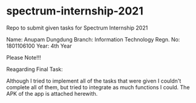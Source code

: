 # spectrum-internship-2021
Repo to submit given tasks for Spectrum Internship 2021

Name: Anupam Dungdung
Branch: Information Technology
Regn. No: 1801106100
Year: 4th Year

Please Note!!!

Reagarding Final Task:

Although I tried to implement all of the tasks that were given I couldn't complete all of them, but tried to integrate as much functions I could. The APK of the app is attached herewith. 

